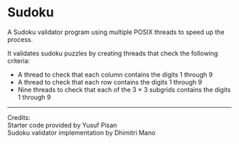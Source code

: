 # Sudoku

A Sudoku validator program using multiple POSIX threads to speed up the process.

It validates sudoku puzzles by creating threads that check the following criteria:

- A thread to check that each column contains the digits 1 through 9
- A thread to check that each row contains the digits 1 through 9
- Nine threads to check that each of the 3 × 3 subgrids contains the digits 1 through 9

---

Credits:<br>
Starter code provided by Yusuf Pisan<br>
Sudoku validator implementation by Dhimitri Mano
